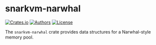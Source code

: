 # snarkvm-narwhal

[![Crates.io](https://img.shields.io/crates/v/snarkvm-narwhal.svg?color=neon)](https://crates.io/crates/snarkvm-narwhal)
[![Authors](https://img.shields.io/badge/authors-Aleo-orange.svg)](https://aleo.org)
[![License](https://img.shields.io/badge/License-Apache%202.0-blue.svg)](./LICENSE.md)

The `snarkvm-narwhal` crate provides data structures for a Narwhal-style memory pool.
